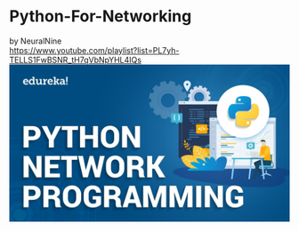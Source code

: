 # Python-For-Networking
by NeuralNine <br>
https://www.youtube.com/playlist?list=PL7yh-TELLS1FwBSNR_tH7qVbNpYHL4IQs <br>
![Thumbnail](maxresdefault(1).jpg)

